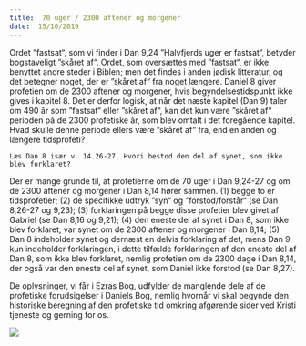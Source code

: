 ```yaml
---
title:  70 uger / 2300 aftener og morgener
date:  15/10/2019
---
```


Ordet ”fastsat“, som vi finder i Dan 9,24 ”Halvfjerds uger er fastsat“, betyder bogstaveligt ”skåret af“. Ordet, som oversættes med ”fastsat“, er ikke benyttet andre steder i Biblen; men det findes i anden jødisk litteratur, og det betegner noget, der er ”skåret af“ fra noget længere. Daniel 8 giver profetien om de 2300 aftener og morgener, hvis begyndelsestidspunkt ikke gives i kapitel 8. Det er derfor logisk, at når det næste kapitel (Dan 9) taler om 490 år som ”fastsat“ eller ”skåret af“, kan det kun være ”skåret af“ perioden på de 2300 profetiske år, som blev omtalt i det foregående kapitel. Hvad skulle denne periode ellers være ”skåret af“ fra, end en anden og længere tidsprofeti?

`Læs Dan 8 især v. 14.26-27. Hvori bestod den del af synet, som ikke blev forklaret?`

Der er mange grunde til, at profetierne om de 70 uger i Dan 9,24-27 og om de 2300 aftener og morgener i Dan 8,14 hører sammen. (1) begge to er tidsprofetier; (2) de specifikke udtryk ”syn“ og ”forstod/forstår“ (se Dan 8,26-27 og 9,23); (3) forklaringen på begge disse profetier blev givet af Gabriel (se Dan 8,16 og 9,21); (4) den eneste del af synet i Dan 8, som ikke blev forklaret, var synet om de 2300 aftener og morgener i Dan 8,14; (5) Dan 8 indeholder synet og dernæst en delvis forklaring af det, mens Dan 9 kun indeholder forklaringen, i dette tilfælde forklaringen af den eneste del af Dan 8, som ikke blev forklaret, nemlig profetien om de 2300 dage i Dan 8,14, der også var den eneste del af synet, som Daniel ikke forstod (se Dan 8,27).

De oplysninger, vi får i Ezras Bog, udfylder de manglende dele af de profetiske forudsigelser i Daniels Bog, nemlig hvornår vi skal begynde den historiske beregning af den profetiske tid omkring afgørende sider ved Kristi tjeneste og gerning for os.

<img style="max-width:100%" src="https://sabbath-school-stage.adventech.io/api/v1/da/quarterlies/2019-04/lessons/03/days/prophecy.png" />
